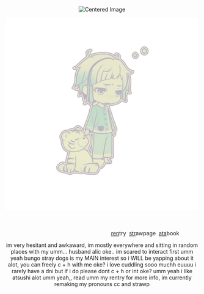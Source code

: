  <p align="center"><img src="https://komarev.com/ghpvc/?username=15chuu&color=000000&label=fools" alt="Centered Image"> <br></p>

![alt image](Untitled662_20250831181737.png)

　 　　 　　 　　 　　 　　 　　 　　 　　 　　 　　 　　 　　 　　 　　 　　 　　 　　 　　 　　 　　 　　 　　 　　 　　 　　 　　 　　 　　 　　 　　 　　 　　 　　 　　 　　 　　 　
                                                                                                               
‎ ‎ ‎‎ ‎ ‎ ‎ ‎‎‎ ‎ ‎‎ ‎ ‎‎ ‎ ‎‎ ‎ ‎ ‎ ‎‎ ‎ ‎ ‎ ‎‎‎ ‎ ‎‎ ‎ ‎‎ ‎ ‎‎ ‎ ‎ ‎ ‎‎ ‎ ‎ ‎ ‎‎‎ ‎ ‎‎ ‎ ‎‎ ‎ ‎‎ ‎ ‎ ‎ ‎‎ ‎ ‎ ‎ ‎‎‎ ‎ ‎‎ ‎ ‎‎ ‎ ‎‎ ‎ ‎ ‎‎‎ ‎ ‎ ‎ ‎‎‎ ‎ ‎‎ ‎ ‎‎ ‎‎‎‎ ‎ ‎ ‎‎‎ ‎ ‎‎ ‎ ‎‎ ‎‎‎‎ ‎ ‎‎‎ ‎  ‎‎ ‎ ‎‎ ‎‎‎‎ ‎ ‎‎‎ ‎ ‎‎‎‎ ‎ ‎‎‎ ‎‎‎‎‎ ‎‎‎‎ ‎‎‎ ‎‎‎‎‎[ren](https://rentry.co/atsushiwereballstoucher)try‎ ‎ [str](https://atsushishusband.straw.page)awpage‎ ‎ [ata](https://atsushiwereballastic.atabook.org/)book


<p align="center">im very hesitant and awkaward, im mostly everywhere and sitting in random places with my umm... husband alic oke.. im scared to interact first umm yeah bungo stray dogs is my MAIN interest so i WILL be yapping about it alot, you can freely c + h with me oke? i love cuddling sooo muchh euuuu i rarely have a dni but if i do please dont c + h or int oke? umm yeah i like atsushi alot umm yeah,, read umm my rentry for more info, im currently remaking my pronouns cc and strawp</p>
